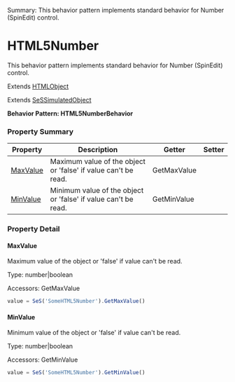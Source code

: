 Summary: This behavior pattern implements standard behavior for Number (SpinEdit) control.

# HTML5Number

This behavior pattern implements standard behavior for Number (SpinEdit) control.
 
Extends [HTMLObject](HTMLObject.md)

Extends [SeSSimulatedObject](SeSSimulatedObject.md)





**Behavior Pattern: HTML5NumberBehavior**


<!-- ============================== property summary ========================== -->



### Property Summary
| **Property** | **Description** | **Getter** | **Setter** |
| ------------ | --------------- | ---------- | ---------- |
| [MaxValue](#maxvalue) | Maximum value of the object or 'false' if value can't be read. | GetMaxValue |  |
| [MinValue](#minvalue) | Minimum value of the object or 'false' if value can't be read. | GetMinValue |  |



<!-- ============================== action summary ========================== -->

<!-- ============================== property detail ========================== -->

### Property Detail

<a name="MaxValue"></a>
#### MaxValue

Maximum value of the object or 'false' if value can't be read.



Type: number|boolean


Accessors: GetMaxValue

```javascript
value = SeS('SomeHTML5Number').GetMaxValue()
```


<a name="MinValue"></a>
#### MinValue

Minimum value of the object or 'false' if value can't be read.



Type: number|boolean


Accessors: GetMinValue

```javascript
value = SeS('SomeHTML5Number').GetMinValue()
```




<!-- ============================== action detail ========================== -->
  

